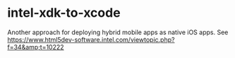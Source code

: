 # intel-xdk-to-xcode
Another approach for deploying hybrid mobile apps as native iOS apps. See https://www.html5dev-software.intel.com/viewtopic.php?f=34&amp;t=10222
